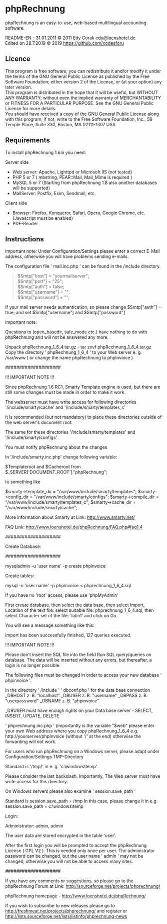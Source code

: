phpRechnung
========
phpRechnung is an easy-to-use, web-based multilingual accounting software.

README-EN - 31.01.2011 © 2011 Edy Corak edy@loenshotel.de  
Edited on 28.7.2019 © 2019 https://github.com/codesforu  

Licence
--------
This program is free software; you can redistribute it and/or modify it under the terms of the GNU General Public License as published by the Free Software Foundation; either version 2 of the License, or (at your option) any later version.  
This program is distributed in the hope that it will be useful, but WITHOUT ANY WARRANTY; without even the implied warranty of MERCHANTABILITY or FITNESS FOR A PARTICULAR PURPOSE.  See the GNU General Public License for more details.  
You should have received a copy of the GNU General Public License along with this program; if not, write to the Free Software Foundation, Inc., 59 Temple Place, Suite 330, Boston, MA  02111-1307  USA  

Requirements
--------
To install phpRechnung 1.6.6 you need:  

Server side
- Web server: Apache, Lighttpd or Microsoft IIS (not tested)
- PHP 5 or 7 ( mbstring, PEAR::Mail, Mail_Mime is required )
- MySQL 5 or 7 (Starting from phpRechnung 1.8 also another databases will be supported)
- MailServer: Postfix, Exim, Sendmail, etc.

Client side
- Browser: Firefox, Konqueror, Safari, Opera, Google Chrome, etc.(Javascript must be enabled)
- PDF-Reader

Instructions
--------
Important note:
Under Configuration/Settings please enter a correct E-Mail address,
otherwise you will have problems sending e-mails.

The configuration file ' mail.inc.php ' can be found in the /include directory.

> $Smtp["host"] = "yourmailserver";  
> $Smtp["port"] = "25";  
> $Smtp["auth"] = false;  
> $Smtp["username"] = "";  
> $Smtp["password"] = "";  

If your mail server needs authentication, so please change
$Smtp["auth"] = true; and set $Smtp["username"] and $Smtp["password"]

Important note:

Questions to (open_basedir, safe_mode etc.) have nothing to do
with phpRechnung and will not be answered any more.

Unpack phpRechnung_1_6_4.tar.gz - tar zxvf phpRechnung_1_6_4.tar.gz
Copy the directory ' phpRechnung_1_6_4 ' to your Web server e. g. /var/www
( or change the name phpRechnung to phpInvoice )

####################

!!! IMPORTANT NOTE !!!

Since phpRechnung 1.6 RC1, Smarty Template engine is used, but there are still some changes must be made in order to make it work.

The webserver must have write access for following directories
'/include/smarty/cache' and '/include/smarty/templates_c'

It is recommended (but not mandatory) to place these directories
outside of the web server's document root.

The same for these directories '/include/smarty/templates' and '/include/smarty/configs'

You must notify phpRechnung about the changes

In '/include/smarty.inc.php' change following variable:

$Templateroot and $Cacheroot from $_SERVER['DOCUMENT_ROOT']."phpRechnung";
	
to something like

$smarty->template_dir = "/var/www/include/smarty/templates";
$smarty->config_dir = "/var/www/include/smarty/configs";
$smarty->compile_dir = "/var/www/include/smarty/templates_c";
$smarty->cache_dir = "/var/www/include/smarty/cache";

More information about Smarty at Link: http://www.smarty.net/

FAQ Link: http://www.loenshotel.de/phpRechnung/FAQ.php#faq1.4


####################

Create Database:

####################

mysqladmin -u 'user name' -p create phpinvoice

Create tables:

mysql -u 'user name' -p phpinvoice < phprechnung_1_6_4.sql

If you have no 'root' access, please use 'phpMyAdmin'

First create database, then select the data base, then select Import,
Location of the text file: select suitable file: phprechnung_1_6_4.sql,
then select Character set of the file: 'latin1' and click on Go.

You will see a message something like this:

Import has been successfully finished, 127 queries executed.

!!! IMPORTANT NOTE !!!

Please don't insert the SQL file into the field Run SQL query/queries on database.
The data will be inserted without any errors, but thereafter, a login is no longer possible.

The following files must be changed
in order to access your new database ' phpinvoice '.

In the directory ' /include '
' dbconf.php ' for the data base connection
_DBHOST z. B. "localhost"
_DBUSER z. B. "username"
_DBPASS z. B. "userpassword"
_DBNAME z. B. "phpinvoice"

_DBUSER must have enough rights on your
Data base server - SELECT, INSERT, UPDATE, DELETE

' phprechnung.inc.php '
(importantly is the variable "$web" please enter your own Web address
where you copy phpRechnung_1_6_4 e.g. http://yourserver/phpInvoice
(without '/' at the end) otherwise the forwarding will not work.

For users who run phpRechnung on a Windows server,
please adapt under Configuration/Settings TMP-Directory

Standard is '/tmp/' in e. g. 'c:\windows\temp\'

Please consider the last backslash. Importantly.
The Web server must have write access for this directory.

On Windows servers please also examine ' session.save_path '

Standard is session.save_path = /tmp
In this case, please change it
in e.g. session.save_path = c:\windows\temp

Login:

Administrator: admin, admin

The user data are stored encrypted in the table 'user'.

After the first login you will be prompted to accept
the phpRechnung License ( GPL V2 ). This is needed only once per user.
The administrator password can be changed, but the user name ' admin ' may not be changed, otherwise you will not be able to access many sites.

####################

If you have any comments or suggestions, so please go to the
phpRechnung Forum at Link: http://sourceforge.net/projects/phprechnung/

phpRechnung homepage - http://www.loenshotel.de/phpRechnung/

If you wish to subscribe to new releases please go to
http://freshmeat.net/projects/phprechnung/ and register
or http://lists.sourceforge.net/lists/listinfo/phprechnung-news
